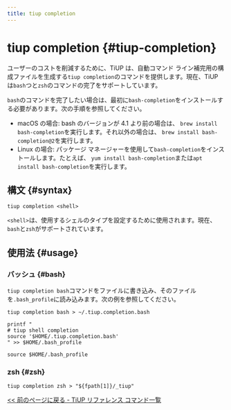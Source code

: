 ```yaml
---
title: tiup completion
---
```


# tiup completion {#tiup-completion}

ユーザーのコストを削減するために、TiUP は、自動コマンド ライン補完用の構成ファイルを生成する`tiup completion`のコマンドを提供します。現在、TiUP は`bash`つと`zsh`のコマンドの完了をサポートしています。

`bash`のコマンドを完了したい場合は、最初に`bash-completion`をインストールする必要があります。次の手順を参照してください。

-   macOS の場合: bash のバージョンが 4.1 より前の場合は、 `brew install bash-completion`を実行します。それ以外の場合は、 `brew install bash-completion@2`を実行します。
-   Linux の場合: パッケージ マネージャーを使用して`bash-completion`をインストールします。たとえば、 `yum install bash-completion`または`apt install bash-completion`を実行します。

## 構文 {#syntax}

```shell
tiup completion <shell>
```

`<shell>`は、使用するシェルのタイプを設定するために使用されます。現在、 `bash`と`zsh`がサポートされています。

## 使用法 {#usage}

### バッシュ {#bash}

`tiup completion bash`コマンドをファイルに書き込み、そのファイルを`.bash_profile`に読み込みます。次の例を参照してください。

```shell
tiup completion bash > ~/.tiup.completion.bash

printf "
# tiup shell completion
source '$HOME/.tiup.completion.bash'
" >> $HOME/.bash_profile

source $HOME/.bash_profile
```

### zsh {#zsh}

```shell
tiup completion zsh > "${fpath[1]}/_tiup"
```

[&lt;&lt; 前のページに戻る - TiUP リファレンス コマンド一覧](/tiup/tiup-reference.md#command-list)
